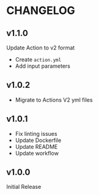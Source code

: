 # CHANGELOG

## v1.1.0

Update Action to v2 format

- Create `action.yml`
- Add input parameters

## v1.0.2

- Migrate to Actions V2 yml files

## v1.0.1

- Fix linting issues
- Update Dockerfile
- Update README
- Update workflow

## v1.0.0

Initial Release
